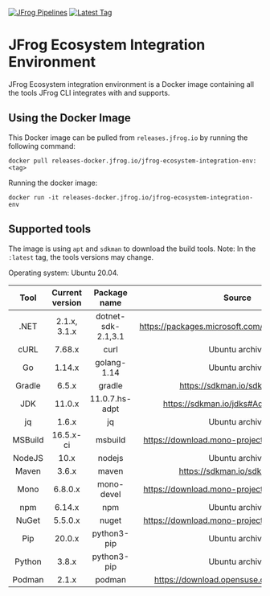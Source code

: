 [![JFrog Pipelines](https://badgen.net/github/status/jfrog/jfrog-ecosystem-integration-env/master?label=JFrog%20Pipelines)](https://ecosysjfrog-pipelines.jfrog.io/default_project/pipelines/build_integration_env?branch=master)
[![Latest Tag](https://badgen.net/github/tag/jfrog/jfrog-ecosystem-integration-env)](https://releases.jfrog.io/ui/repos/tree/General/docker%2Fjfrog-ecosystem-integration-env)

# JFrog Ecosystem Integration Environment

JFrog Ecosystem integration environment is a Docker image containing all the tools JFrog CLI integrates with and supports.

## Using the Docker Image

This Docker image can be pulled from `releases.jfrog.io` by running the following command:

```
docker pull releases-docker.jfrog.io/jfrog-ecosystem-integration-env:<tag>
```

Running the docker image:

```
docker run -it releases-docker.jfrog.io/jfrog-ecosystem-integration-env
```

## Supported tools

The image is using `apt` and `sdkman` to download the build tools. Note: In the `:latest` tag, the tools versions may change.

Operating system: Ubuntu 20.04.

|  Tool   | Current version |    Package name    |                      Source                      |
| :-----: | :-------------: | :----------------: | :----------------------------------------------: |
|  .NET   |  2.1.x, 3.1.x   | dotnet-sdk-2.1,3.1 | https://packages.microsoft.com/ubuntu/20.04/prod |
|  cURL   |     7.68.x      |        curl        |                  Ubuntu archive                  |
|   Go    |     1.14.x      |    golang-1.14     |                  Ubuntu archive                  |
| Gradle  |      6.5.x      |       gradle       |          https://sdkman.io/sdks#gradle           |
|   JDK   |     11.0.x      |   11.0.7.hs-adpt   |       https://sdkman.io/jdks#AdoptOpenJDK        |
|   jq    |      1.6.x      |         jq         |                  Ubuntu archive                  |
| MSBuild |    16.5.x-ci    |      msbuild       |  https://download.mono-project.com/repo/ubuntu   |
| NodeJS  |      10.x       |       nodejs       |                  Ubuntu archive                  |
|  Maven  |      3.6.x      |       maven        |           https://sdkman.io/sdks#maven           |
|  Mono   |     6.8.0.x     |     mono-devel     |  https://download.mono-project.com/repo/ubuntu   |
|   npm   |     6.14.x      |        npm         |                  Ubuntu archive                  |
|  NuGet  |     5.5.0.x     |       nuget        |  https://download.mono-project.com/repo/ubuntu   |
|   Pip   |     20.0.x      |    python3-pip     |                  Ubuntu archive                  |
| Python  |      3.8.x      |    python3-pip     |                  Ubuntu archive                  |
| Podman  |      2.1.x      |       podman       |    https://download.opensuse.org/repositories    |
